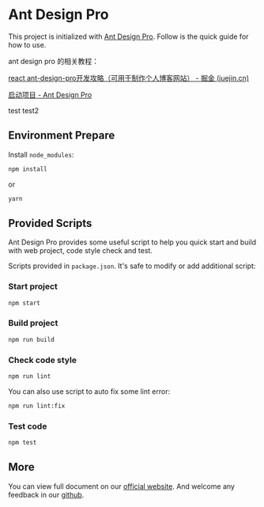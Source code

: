 # Ant Design Pro

This project is initialized with [Ant Design Pro](https://pro.ant.design). Follow is the quick guide for how to use.

ant design pro 的相关教程：

[react ant-design-pro开发攻略（可用于制作个人博客网站） - 掘金 (juejin.cn)](https://juejin.cn/post/7086292276896333837)

[启动项目 - Ant Design Pro](https://pro.ant.design/zh-CN/docs/development/)

 test
test2
## Environment Prepare

Install `node_modules`:

```bash
npm install
```

or

```bash
yarn
```

## Provided Scripts

Ant Design Pro provides some useful script to help you quick start and build with web project, code style check and test.

Scripts provided in `package.json`. It's safe to modify or add additional script:

### Start project

```bash
npm start
```

### Build project

```bash
npm run build
```

### Check code style

```bash
npm run lint
```

You can also use script to auto fix some lint error:

```bash
npm run lint:fix
```

### Test code

```bash
npm test
```

## More

You can view full document on our [official website](https://pro.ant.design). And welcome any feedback in our [github](https://github.com/ant-design/ant-design-pro).
